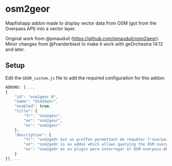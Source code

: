 # osm2geor

Mapfishapp addon made to display vector data from OSM (got from the Overpass API) into a vector layer.

Original work from @pmauduit (https://github.com/pmauduit/osm2geor). 
Minor changes from @fvanderbiest to make it work with geOrchestra 14.12 and later.

## Setup

Edit the `GEOR_custom.js` file to add the required configuration for this addon:

```js
ADDONS: [...,
{
    "id": "osm2geor_0",
    "name": "Osm2Geor",
    "enabled": true,
    "title": {
        "fr": "osm2geor",
        "en": "osm2geor",
        "es": "osm2geor"
    },
    "description": {
        "fr": "osm2geOr est un greffon permettant de requêter l'overpass-API OpenStreetMap et de charger une nouvelle couche",
        "en": "osm2geOr is an addon which allows querying the OSM overpass-API and to load the result as a new layer",
        "es": "osm2geOr es un plugin para interrogar el OSM overpass-API y cargar el resultado como un nuevo layer"
    }
}], ...
```